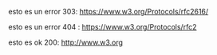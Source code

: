 esto es un error 303: https://www.w3.org/Protocols/rfc2616/

esto es un error 404 : https://www.w3.org/Protocols/rfc2

esto es ok 200: http://www.w3.org


